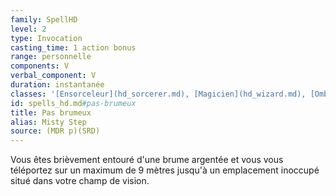 ```yaml
---
family: SpellHD
level: 2
type: Invocation
casting_time: 1 action bonus
range: personnelle
components: V
verbal_component: V
duration: instantanée
classes: '[Ensorceleur](hd_sorcerer.md), [Magicien](hd_wizard.md), [Ombrelame](hd_rogue_ombrelame.md), [Sorcier](hd_warlock.md)'
id: spells_hd.md#pas-brumeux
title: Pas brumeux
alias: Misty Step
source: (MDR p)(SRD)
---
```


Vous êtes brièvement entouré d'une brume argentée et vous vous téléportez sur un maximum de 9 mètres jusqu'à un emplacement inoccupé situé dans votre champ de vision.

